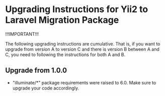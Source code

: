 Upgrading Instructions for Yii2 to Laravel Migration Package
============================================================

!!!IMPORTANT!!!

The following upgrading instructions are cumulative. That is,
if you want to upgrade from version A to version C and there is
version B between A and C, you need to following the instructions
for both A and B.

Upgrade from 1.0.0
------------------

* "illuminate/*" package requirements were raised to 6.0. Make sure to upgrade your code accordingly.
